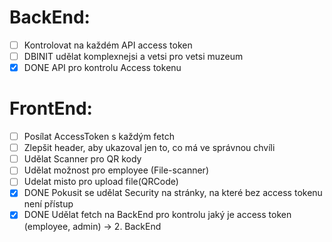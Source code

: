 # BackEnd:
- [ ] Kontrolovat na každém API access token
- [ ] DBINIT udělat komplexnejsi a vetsi pro vetsi muzeum
- [x] DONE API pro kontrolu Access tokenu

# FrontEnd:
- [ ] Posílat AccessToken s každým fetch
- [ ] Zlepšit header, aby ukazoval jen to, co má ve správnou chvíli
- [ ] Udělat Scanner pro QR kody
- [ ] Udělat možnost pro employee (File-scanner)
- [ ] Udelat misto pro upload file(QRCode)
- [x] DONE Pokusit se udělat Security na stránky, na které bez access tokenu není přístup
- [x] DONE Udělat fetch na BackEnd pro kontrolu jaký je access token (employee, admin) -> 2. BackEnd
